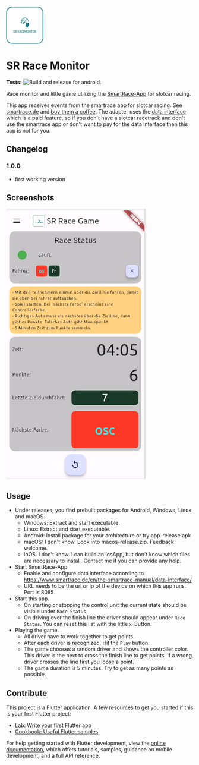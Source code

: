 ![Logo](assets/icon_small.png)

# SR Race Monitor

**Tests:**
![Build and release for android.](https://github.com/watho/sr-race-monitor/workflows/Build%20apk%20and%20appbundle/badge.svg)

Race monitor and little game utilizing the [SmartRace-App](https://smartrace.de) for slotcar racing.

This app receives events from the smartrace app for slotcar racing. See [smartrace.de](https://www.smartrace.de/en/)
and [buy them a coffee](https://www.smartrace.de/en/buy-me-a-coffee/).
The adapter uses the [data interface](https://www.smartrace.de/en/the-smartrace-manual/data-interface/) which is a paid
feature, so if you don't have a slotcar racetrack and don't use the
smartrace app or don't want to pay for the data interface then this app is not for you.

## Changelog

### 1.0.0

- first working version

## Screenshots

![Logo](doc/mobile_screen.png)

## Usage

- Under releases, you find prebuilt packages for Android, Windows, Linux and macOS.
    - Windows: Extract and start executable.
    - Linux: Extract and start executable.
    - Android: Install package for your architecture or try app-release.apk
    - macOS: I don't know. Look into macos-release.zip. Feedback welcome.
    - ioOS. I don't know. I can build an iosApp, but don't know which files are necessary to install. Contact me if you
      can provide any help.
- Start SmartRace-App
    - Enable and configure data interface according to https://www.smartrace.de/en/the-smartrace-manual/data-interface/
    - URL needs to be the url or ip of the device on which this app runs. Port is 8085.
- Start this app.
    - On starting or stopping the control unit the current state should be visible under `Race Status`
    - On driving over the finish line the driver should appear under `Race Status`. You can reset this list with the
      little `x`-Button.
- Playing the game.
    - All driver have to work together to get points.
    - After each driver is recognized. Hit the `Play` button.
    - The game chooses a random driver and shows the controller color. This driver is the next to cross the finish line
      to get points. If a wrong driver crosses the line first you loose a point.
    - The game duration is 5 minutes. Try to get as many points as possible.

## Contribute

This project is a Flutter application.
A few resources to get you started if this is your first Flutter project:

- [Lab: Write your first Flutter app](https://docs.flutter.dev/get-started/codelab)
- [Cookbook: Useful Flutter samples](https://docs.flutter.dev/cookbook)

For help getting started with Flutter development, view the
[online documentation](https://docs.flutter.dev/), which offers tutorials,
samples, guidance on mobile development, and a full API reference.
